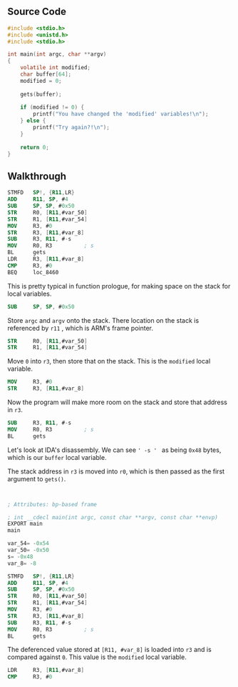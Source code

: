 ## Source Code
```c
#include <stdio.h>
#include <unistd.h>
#include <stdio.h>

int main(int argc, char **argv)
{
    volatile int modified;
    char buffer[64];
    modified = 0;
    
    gets(buffer);
    
    if (modified != 0) {
        printf("You have changed the 'modified' variables!\n");
    } else {
        printf("Try again?!\n");
    }
    
    return 0;
}
```

## Walkthrough 

```nasm
STMFD   SP!, {R11,LR}
ADD     R11, SP, #4
SUB     SP, SP, #0x50
STR     R0, [R11,#var_50]
STR     R1, [R11,#var_54]
MOV     R3, #0
STR     R3, [R11,#var_8]
SUB     R3, R11, #-s
MOV     R0, R3          ; s
BL      gets
LDR     R3, [R11,#var_8]
CMP     R3, #0
BEQ     loc_8460
```

This is pretty typical in function prologue, for making space on the stack for local variables.  
```nasm
SUB     SP, SP, #0x50
```

Store ```argc``` and ```argv``` onto the stack. There location on the stack is referenced by ```r11``` , which is ARM's frame pointer.
```nasm
STR     R0, [R11,#var_50]
STR     R1, [R11,#var_54]
```
Move ```0``` into ```r3```, then store that on the stack.  This is the ```modified``` local variable.
```nasm
MOV     R3, #0
STR     R3, [R11,#var_8]
```

Now the program will make more room on the stack and store that address in ```r3```.
```nasm
SUB     R3, R11, #-s
MOV     R0, R3          ; s
BL      gets
```

Let's look at IDA's disassembly.  We can see ```' -s ' ``` as being ```0x48``` bytes, which is our ```buffer``` local variable.

The stack address in ```r3``` is moved into ```r0```, which is then passed as the first argument to ```gets()```.

```nasm


; Attributes: bp-based frame

; int __cdecl main(int argc, const char **argv, const char **envp)
EXPORT main
main

var_54= -0x54
var_50= -0x50
s= -0x48
var_8= -8

STMFD   SP!, {R11,LR}
ADD     R11, SP, #4
SUB     SP, SP, #0x50
STR     R0, [R11,#var_50]
STR     R1, [R11,#var_54]
MOV     R3, #0
STR     R3, [R11,#var_8]
SUB     R3, R11, #-s
MOV     R0, R3          ; s
BL      gets
```

The deferenced value stored at ```[R11, #var_8]``` is loaded into ```r3``` and is compared against ```0```.  This value is the ```modified``` local variable.
```nasm
LDR     R3, [R11,#var_8]
CMP     R3, #0
```
